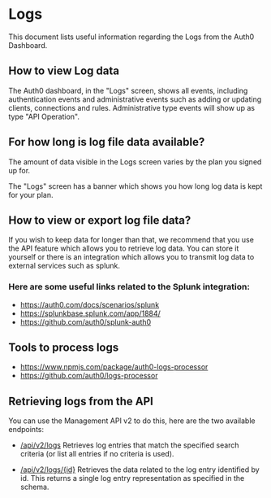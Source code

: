 # Logs

This document lists useful information regarding the Logs from the Auth0 Dashboard.

## How to view Log data

The Auth0 dashboard, in the "Logs" screen, shows all events, including authentication events and administrative events such as adding or updating clients, connections and rules.  Administrative type events will show up as type "API Operation".

## For how long is log file data available?

The amount of data visible in the Logs screen varies by the plan you signed up for.  

The "Logs" screen has a banner which shows you how long log data is kept for your plan.

## How to view or export log file data?

If you wish to keep data for longer than that, we recommend that you use the API feature which allows you to retrieve log data.  You can store it yourself or there is an integration which allows you to transmit log data to external services such as splunk.

### Here are some useful links related to the Splunk integration:

* https://auth0.com/docs/scenarios/splunk
* https://splunkbase.splunk.com/app/1884/
* https://github.com/auth0/splunk-auth0
 

## Tools to process logs 

* https://www.npmjs.com/package/auth0-logs-processor
* https://github.com/auth0/logs-processor
 
## Retrieving logs from the API

You can use the Management API v2 to do this, here are the two available endpoints:

* [/api/v2/logs](https://auth0.com/docs/api/v2#!/Logs/get_logs) Retrieves log entries that match the specified search criteria (or list all entries if no criteria is used).

* [/api/v2/logs/{id}](https://auth0.com/docs/api/v2#!/Logs/get_logs_by_id) Retrieves the data related to the log entry identified by id. This returns a single log entry representation as specified in the schema.
